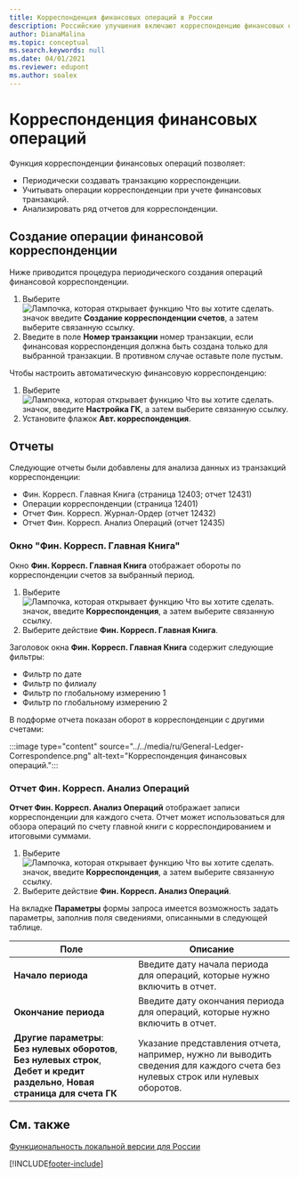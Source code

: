 ```yaml
---
title: Корреспонденция финансовых операций в России
description: Российские улучшения включают корреспонденцию финансовых операций.
author: DianaMalina
ms.topic: conceptual
ms.search.keywords: null
ms.date: 04/01/2021
ms.reviewer: edupont
ms.author: soalex
---
```

# Корреспонденция финансовых операций

Функция корреспонденции финансовых операций позволяет: 

- Периодически создавать транзакцию корреспонденции.
- Учитывать операции корреспонденции при учете финансовых транзакций.
- Анализировать ряд отчетов для корреспонденции.

## Создание операции финансовой корреспонденции

Ниже приводится процедура периодического создания операций финансовой корреспонденции.

1. Выберите ![Лампочка, которая открывает функцию Что вы хотите сделать.](../../media/ui-search/search_small.png "Что вы хотите сделать") значок введите **Создание корреспонденции счетов**, а затем выберите связанную ссылку.
2. Введите в поле **Номер транзакции** номер транзакции, если финансовая корреспонденция должна быть создана только для выбранной транзакции. В противном случае оставьте поле пустым.

Чтобы настроить автоматическую финансовую корреспонденцию:

1. Выберите ![Лампочка, которая открывает функцию Что вы хотите сделать.](../../media/ui-search/search_small.png "Что вы хотите сделать") значок, введите **Настройка ГК**, а затем выберите связанную ссылку.
2. Установите флажок **Авт. корреспонденция**.

## Отчеты

Следующие отчеты были добавлены для анализа данных из транзакций корреспонденции:

- Фин. Корресп. Главная Книга (страница 12403; отчет 12431)
- Операции корреспонденции (страница 12401)
- Отчет Фин. Корресп. Журнал-Ордер (отчет 12432)
- Отчет Фин. Корресп. Анализ Операций (отчет 12435)

### Окно "Фин. Корресп. Главная Книга"

Окно **Фин. Корресп. Главная Книга** отображает обороты по корреспонденции счетов за выбранный период.

1. Выберите ![Лампочка, которая открывает функцию Что вы хотите сделать.](../../media/ui-search/search_small.png "Что вы хотите сделать") значок, введите **Корреспонденция**, а затем выберите связанную ссылку.
2. Выберите действие **Фин. Корресп. Главная Книга**.

Заголовок окна **Фин. Корресп. Главная Книга** содержит следующие фильтры:

- Фильтр по дате
- Фильтр по филиалу
- Фильтр по глобальному измерению 1
- Фильтр по глобальному измерению 2

В подформе отчета показан оборот в корреспонденции с другими счетами:

:::image type="content" source="../../media/ru/General-Ledger-Correspondence.png" alt-text="Корреспонденция финансовых операций.":::

### Отчет Фин. Корресп. Анализ Операций

**Отчет Фин. Корресп. Анализ Операций** отображает записи корреспонденции для каждого счета. Отчет может использоваться для обзора операций по счету главной книги с корреспондированием и итоговыми суммами.

1. Выберите ![Лампочка, которая открывает функцию Что вы хотите сделать.](../../media/ui-search/search_small.png "Что вы хотите сделать") значок, введите **Корреспонденция**, а затем выберите связанную ссылку.
2. Выберите действие **Фин. Корресп. Анализ Операций**.

На вкладке **Параметры** формы запроса имеется возможность задать параметры, заполнив поля сведениями, описанными в следующей таблице.

| Поле                  | Описание                                                  |
| ---------------------- | ------------------------------------------------------------ |
| **Начало периода**   | Введите дату начала периода для операций, которые нужно включить в отчет. |
| **Окончание периода**   | Введите дату окончания периода для операций, которые нужно включить в отчет. |
| **Другие параметры**:<br />**Без нулевых оборотов**, **Без нулевых строк**, **Дебет и кредит раздельно**, **Новая страница для счета ГК** | Указание представления отчета, например, нужно ли выводить сведения для каждого счета без нулевых строк или нулевых оборотов. |

## См. также

[Функциональность локальной версии для России](russia-local-functionality.md)


[!INCLUDE[footer-include](../../includes/footer-banner.md)]